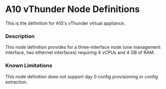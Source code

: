 # A10 vThunder Node Definitions

This is the definition for A10's vThunder virtual appliance.

### Description

This node definition provides for a three-interface node (one management interface, two ethernet interfaces) requiring
4 vCPUs and 4 GB of RAM.

### Known Limitations

This node definition does not support day 0 config provisioning or config extraction.
